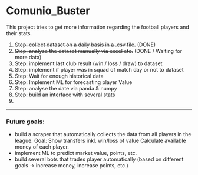 # Comunio_Buster
This project tries to get more information regarding the football players and their stats.

1. ~~Step: collect dataset on a daily basis in a .csv file.~~ (DONE)
2. ~~Step: analyse the dataset manually via excel etc.~~ (DONE / Waiting for more data)
3. Step: implement last club result (win / loss / draw) to dataset
4. Step: implement if player was in squad of match day or not to dataset
5. Step: Wait for enough historical data
6. Step: Implement ML for forecasting player Value
7. Step: analyse the date via panda & numpy
8. Step: build an interface with several stats 
9.

---

### Future goals:
- build a scraper that automatically collects the data from all players in the league.
    Goal: Show transfers inkl. win/loss of value
          Calculate available money of each player.
- implement ML to predict market value, points, etc.
- build several bots that trades player automatically (based on different goals -> increase money, increase points, etc.)
